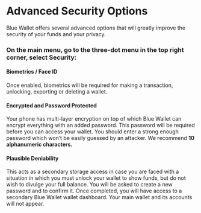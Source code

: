 # Advanced Security Options

Blue Wallet offers several advanced options that will greatly improve the security of your funds and your privacy.

### On the main menu, go to the three-dot menu in the top right corner, select Security:&#x20;

#### Biometrics / Face ID&#x20;

Once enabled, biometrics will be required for making a transaction, unlocking, exporting or deleting a wallet.

#### Encrypted and Password Protected&#x20;

Your phone has multi-layer encryption on top of which Blue Wallet can encrypt everything with an added password. This password will be required before you can access your wallet. You should enter a strong enough password which won’t be easily guessed by an attacker. We recommend **10 alphanumeric characters.**

#### Plausible Deniability&#x20;

This acts as a secondary storage access in case you are faced with a situation in which you must unlock your wallet to show funds, but do not wish to divulge your full balance. You will be asked to create a new password and to confirm it. Once completed, you will have access to a secondary Blue Wallet wallet dashboard. Your main wallet and its accounts will not appear.
